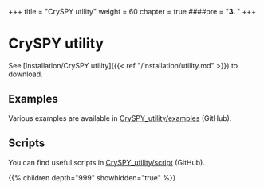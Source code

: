 +++
title = "CrySPY utility"
weight = 60
chapter = true
####pre = "<b>3. </b>"
+++


# CrySPY utility

See [Installation/CrySPY utility]({{< ref "/installation/utility.md" >}}) to download.

## Examples

Various examples are available in [CrySPY_utility/examples](https://github.com/Tomoki-YAMASHITA/CrySPY_utility/tree/master/examples) (GitHub).

## Scripts

You can find useful scripts in [CrySPY_utility/script](https://github.com/Tomoki-YAMASHITA/CrySPY_utility/tree/master/script) (GitHub).

{{% children depth="999" showhidden="true" %}}